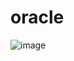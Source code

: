 # oracle
![image](https://user-images.githubusercontent.com/122848687/224893260-c8aa0385-8395-43d8-8189-699178d3ccdb.png)
